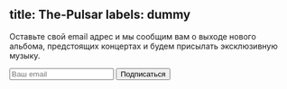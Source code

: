 title: The-Pulsar
labels: dummy
---
Оставьте свой email адрес и мы сообщим вам о выходе нового альбома, предстоящих
концертах и будем присылать эксклюзивную музыку.

<form action="http://groups.google.com/group/the-pulsar-news/boxsubscribe"><div><input type="text" placeholder="Ваш email" name="email"/> <input type="submit" value="Подписаться"/></div></form></div></form>
